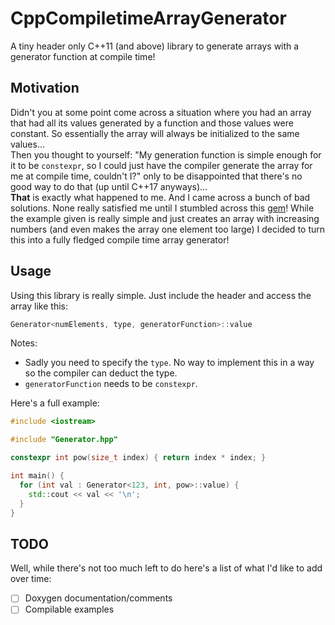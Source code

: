 # CppCompiletimeArrayGenerator

A tiny header only C++11 (and above) library to generate arrays with a generator function at compile time!

## Motivation

Didn't you at some point come across a situation where you had an array that had all its values generated by a function and those values were constant. So
essentially the array will always be initialized to the same values...  
Then you thought to yourself: "My generation function is simple enough for it to be `constexpr`, so I could just have the compiler generate the array for me at
compile time, couldn't I?" only to be disappointed that there's no good way to do that (up until C++17 anyways)...  
**That** is exactly what happened to me. And I came across a bunch of bad solutions. None really satisfied me until I stumbled across this
[gem](https://stackoverflow.com/a/19019432/1996022)! While the example given is really simple and just creates an array with increasing numbers (and even makes
the array one element too large) I decided to turn this into a fully fledged compile time array generator!

## Usage

Using this library is really simple. Just include the header and access the array like this:

```cpp
Generator<numElements, type, generatorFunction>::value
```

Notes:
- Sadly you need to specify the `type`. No way to implement this in a way so the compiler can deduct the type.
- `generatorFunction` needs to be `constexpr`.

Here's a full example:

```cpp
#include <iostream>

#include "Generator.hpp"

constexpr int pow(size_t index) { return index * index; }

int main() {
  for (int val : Generator<123, int, pow>::value) {
    std::cout << val << '\n';
  }
}
```

## TODO

Well, while there's not too much left to do here's a list of what I'd like to add over time:

- [ ] Doxygen documentation/comments
- [ ] Compilable examples
